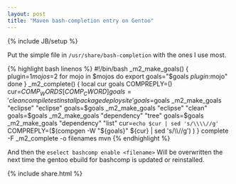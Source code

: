 ```yaml
---
layout: post
title: "Maven bash-completion entry on Gentoo"
---
```

{% include JB/setup %}

Put the simple file in `/usr/share/bash-completion` with the ones I use most.

{% highlight bash linenos %}
#!/bin/bash
_m2_make_goals()
{
plugin=$1
mojos=$2
for mojo in $mojos
do
export goals="$goals $plugin:$mojo"
done
}
_m2_complete()
{
local cur goals
COMPREPLY=()
cur=${COMP_WORDS[COMP_CWORD]}
goals='clean compile test install package deploy site'
goals=$goals _m2_make_goals "eclipse" "eclipse"
goals=$goals _m2_make_goals "eclipse" "clean"
goals=$goals _m2_make_goals "dependency" "tree"
goals=$goals _m2_make_goals "dependency" "list"
cur=`echo $cur | sed 's/\\\\//g'`
COMPREPLY=($(compgen -W "${goals}" ${cur} | sed 's/\\\\//g') )
}
complete -F _m2_complete -o filenames mvn
{% endhighlight %}

And then the ``eselect bashcomp enable <filename>`` Will be
overwritten the next time the gentoo ebuild for bashcomp is updated or
reinstalled.

{% include share.html %}
